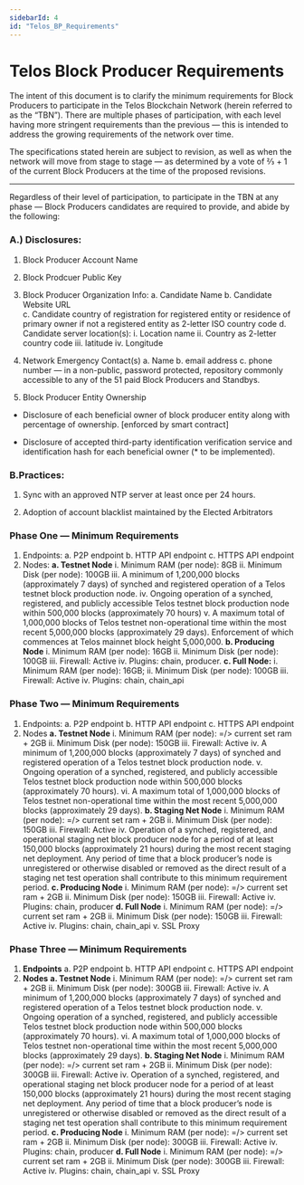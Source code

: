 ```yaml
---
sidebarId: 4
id: "Telos_BP_Requirements"
---
```


# Telos Block Producer Requirements

The intent of this document is to clarify the minimum requirements for Block Producers to participate in the Telos Blockchain Network (herein referred to as the “TBN”). There are multiple phases of participation, with each level having more stringent requirements than the previous — this is intended to address the growing requirements of the network over time.

The specifications stated herein are subject to revision, as well as when the network will move from stage to stage — as determined by a vote of ⅔ + 1 of the current Block Producers at the time of the proposed revisions.


----                                          ------           

Regardless of their level of participation, to participate in the TBN at any phase — Block Producers candidates are required to provide, and abide by the following:

### A.) Disclosures:

1. Block Producer Account Name
2. Block Prodcuer Public Key
3.  Block Producer Organization Info: 
        a. Candidate Name 
        b. Candidate Website URL    
        c. Candidate country of registration for registered entity or residence of primary owner if not a registered entity as 2-letter ISO country code
        d. Candidate server location(s):
        i. Location name
        ii. Country as 2-letter country code
        iii. latitude
        iv. Longitude 

4.  Network Emergency Contact(s)
        a. Name
        b. email address
        c. phone number — in a non-public, password protected, repository commonly accessible to any of the 51 paid Block Producers and Standbys.
5. Block Producer Entity Ownership
- Disclosure of each beneficial owner of block producer entity along with percentage of ownership. [enforced by smart contract]

- Disclosure of accepted third-party identification verification service and identification hash for each beneficial owner (* to be implemented).

### B.Practices: 
1. Sync with an approved NTP server at least once per 24 hours.

2. Adoption of account blacklist maintained by the Elected Arbitrators





### Phase One — Minimum Requirements
1. Endpoints:
    a. P2P endpoint
    b. HTTP API endpoint
    c. HTTPS API endpoint
2. Nodes:
    **a. Testnet Node**
    i. Minimum RAM (per node): 8GB
    ii. Minimum Disk (per node): 100GB
    iii. A minimum of 1,200,000 blocks (approximately 7 days) of synched and registered operation of a Telos testnet block production node.
    iv. Ongoing operation of a synched, registered, and publicly accessible Telos testnet block production node within 500,000 blocks (approximately 70 hours)
    v. A maximum total of 1,000,000 blocks of Telos testnet non-operational time within the most recent 5,000,000 blocks (approximately 29 days). Enforcement of which commences at Telos mainnet block height 5,000,000.
    **b. Producing Node**
        i. Minimum RAM (per node): 16GB
        ii. Minimum Disk (per node): 100GB
        iii. Firewall: Active
        iv. Plugins: chain, producer.
    **c. Full Node:**
        i. Minimum RAM (per node): 16GB;
        ii. Minimum Disk (per node): 100GB
        iii. Firewall: Active
        iv. Plugins: chain, chain_api
### Phase Two — Minimum Requirements
1. Endpoints:
    a. P2P endpoint
    b. HTTP API endpoint
    c. HTTPS API endpoint
2. Nodes
    **a. Testnet Node**
    i. Minimum RAM (per node): =/> current set ram + 2GB
    ii. Minimum Disk (per node): 150GB
    iii. Firewall: Active
    iv. A minimum of 1,200,000 blocks (approximately 7 days) of synched and registered operation of a Telos testnet block production node.
    v. Ongoing operation of a synched, registered, and publicly accessible Telos testnet block production node within 500,000 blocks (approximately 70 hours).
    vi. A maximum total of 1,000,000 blocks of Telos testnet non-operational time within the most recent 5,000,000 blocks (approximately 29 days).
    **b. Staging Net Node**
    i. Minimum RAM (per node): =/> current set ram + 2GB
    ii. Minimum Disk (per node): 150GB
    iii. Firewall: Active
    iv. Operation of a synched, registered, and operational staging net block producer node for a period of at least 150,000 blocks (approximately 21 hours) during the most recent staging net deployment. Any period of time that a block producer’s node is unregistered or otherwise disabled or removed as the direct result of a staging net test operation shall contribute to this minimum requirement period.
    **c. Producing Node**
    i. Minimum RAM (per node): =/> current set ram + 2GB
    ii. Minimum Disk (per node): 150GB
    iii. Firewall: Active
    iv. Plugins: chain, producer
    **d. Full Node**
    i. Minimum RAM (per node): =/> current set ram + 2GB
    ii. Minimum Disk (per node): 150GB
    iii. Firewall: Active
    iv. Plugins: chain, chain_api
    v. SSL Proxy


### Phase Three — Minimum Requirements

1. **Endpoints**
    a. P2P endpoint
    b. HTTP API endpoint
    c. HTTPS API endpoint
2. **Nodes**
    **a. Testnet Node**
    i. Minimum RAM (per node): =/> current set ram + 2GB
    ii. Minimum Disk (per node): 300GB
    iii. Firewall: Active
    iv. A minimum of 1,200,000 blocks (approximately 7 days) of synched and registered operation of a Telos testnet block production node.
    v. Ongoing operation of a synched, registered, and publicly accessible Telos testnet block production node within 500,000 blocks (approximately 70 hours).
    vi. A maximum total of 1,000,000 blocks of Telos testnet non-operational time within the most recent 5,000,000 blocks (approximately 29 days).
    **b. Staging Net Node**
    i. Minimum RAM (per node): =/> current set ram + 2GB
    ii. Minimum Disk (per node): 300GB
    iii. Firewall: Active
    iv. Operation of a synched, registered, and operational staging net block producer node for a period of at least 150,000 blocks (approximately 21 hours) during the most recent staging net deployment. Any period of time that a block producer’s node is unregistered or otherwise disabled or removed as the direct result of a staging net test operation shall contribute to this minimum requirement period.
    **c. Producing Node**
    i. Minimum RAM (per node): =/> current set ram + 2GB
    ii. Minimum Disk (per node): 300GB
    iii. Firewall: Active
    iv. Plugins: chain, producer
    **d. Full Node**
    i. Minimum RAM (per node): =/> current set ram + 2GB
    ii. Minimum Disk (per node): 300GB
    iii. Firewall: Active
    iv. Plugins: chain, chain_api
    v. SSL Proxy



